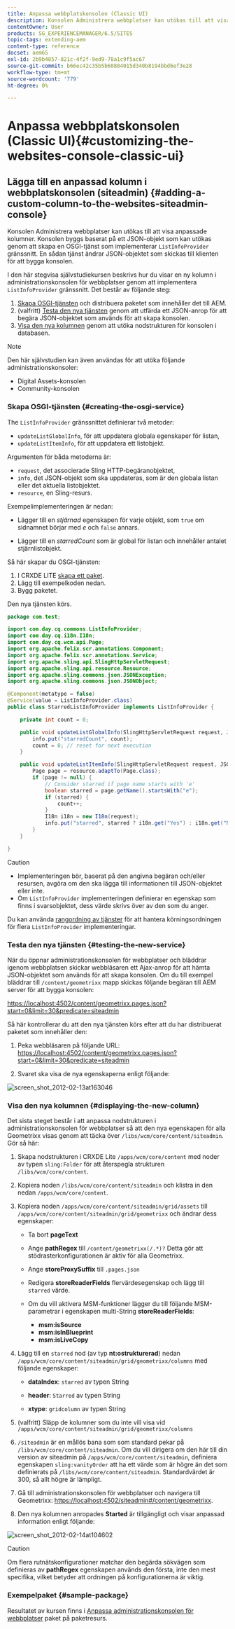 ```yaml
---
title: Anpassa webbplatskonsolen (Classic UI)
description: Konsolen Administrera webbplatser kan utökas till att visa anpassade kolumner
contentOwner: User
products: SG_EXPERIENCEMANAGER/6.5/SITES
topic-tags: extending-aem
content-type: reference
docset: aem65
exl-id: 2b9b4857-821c-4f2f-9ed9-78a1c9f5ac67
source-git-commit: b66ec42c35b5b60804015d340b8194bbd6ef3e28
workflow-type: tm+mt
source-wordcount: '779'
ht-degree: 0%

---
```


# Anpassa webbplatskonsolen (Classic UI){#customizing-the-websites-console-classic-ui}

## Lägga till en anpassad kolumn i webbplatskonsolen (siteadmin) {#adding-a-custom-column-to-the-websites-siteadmin-console}

Konsolen Administrera webbplatser kan utökas till att visa anpassade kolumner. Konsolen byggs baserat på ett JSON-objekt som kan utökas genom att skapa en OSGI-tjänst som implementerar `ListInfoProvider` gränssnitt. En sådan tjänst ändrar JSON-objektet som skickas till klienten för att bygga konsolen.

I den här stegvisa självstudiekursen beskrivs hur du visar en ny kolumn i administrationskonsolen för webbplatser genom att implementera `ListInfoProvider` gränssnitt. Det består av följande steg:

1. [Skapa OSGI-tjänsten](#creating-the-osgi-service) och distribuera paketet som innehåller det till AEM.
1. (valfritt) [Testa den nya tjänsten](#testing-the-new-service) genom att utfärda ett JSON-anrop för att begära JSON-objektet som används för att skapa konsolen.
1. [Visa den nya kolumnen](#displaying-the-new-column) genom att utöka nodstrukturen för konsolen i databasen.

>[!NOTE]
>
>Den här självstudien kan även användas för att utöka följande administrationskonsoler:
>
>* Digital Assets-konsolen
>* Community-konsolen
>

### Skapa OSGI-tjänsten {#creating-the-osgi-service}

The `ListInfoProvider` gränssnittet definierar två metoder:

* `updateListGlobalInfo`, för att uppdatera globala egenskaper för listan,
* `updateListItemInfo`, för att uppdatera ett listobjekt.

Argumenten för båda metoderna är:

* `request`, det associerade Sling HTTP-begäranobjektet,
* `info`, det JSON-objekt som ska uppdateras, som är den globala listan eller det aktuella listobjektet.
* `resource`, en Sling-resurs.

Exempelimplementeringen är nedan:

* Lägger till en *stjärnad* egenskapen för varje objekt, som `true` om sidnamnet börjar med *e* och `false` annars.

* Lägger till en *starredCount* som är global för listan och innehåller antalet stjärnlistobjekt.

Så här skapar du OSGI-tjänsten:

1. I CRXDE LITE [skapa ett paket](/help/sites-developing/developing-with-crxde-lite.md#managing-a-bundle).
1. Lägg till exempelkoden nedan.
1. Bygg paketet.

Den nya tjänsten körs.

```java
package com.test;

import com.day.cq.commons.ListInfoProvider;
import com.day.cq.i18n.I18n;
import com.day.cq.wcm.api.Page;
import org.apache.felix.scr.annotations.Component;
import org.apache.felix.scr.annotations.Service;
import org.apache.sling.api.SlingHttpServletRequest;
import org.apache.sling.api.resource.Resource;
import org.apache.sling.commons.json.JSONException;
import org.apache.sling.commons.json.JSONObject;

@Component(metatype = false)
@Service(value = ListInfoProvider.class)
public class StarredListInfoProvider implements ListInfoProvider {

    private int count = 0;

    public void updateListGlobalInfo(SlingHttpServletRequest request, JSONObject info, Resource resource) throws JSONException {
        info.put("starredCount", count);
        count = 0; // reset for next execution
    }

    public void updateListItemInfo(SlingHttpServletRequest request, JSONObject info, Resource resource) throws JSONException {
        Page page = resource.adaptTo(Page.class);
        if (page != null) {
            // Consider starred if page name starts with 'e'
            boolean starred = page.getName().startsWith("e");
            if (starred) {
                count++;
            }
            I18n i18n = new I18n(request);
            info.put("starred", starred ? i18n.get("Yes") : i18n.get("No"));
        }
    }

}
```

>[!CAUTION]
>
>* Implementeringen bör, baserat på den angivna begäran och/eller resursen, avgöra om den ska lägga till informationen till JSON-objektet eller inte.
>* Om `ListInfoProvider` implementeringen definierar en egenskap som finns i svarsobjektet, dess värde skrivs över av den som du anger.
>
>  Du kan använda [rangordning av tjänster](https://docs.osgi.org/javadoc/r2/org/osgi/framework/Constants.html#SERVICE_RANKING) för att hantera körningsordningen för flera `ListInfoProvider` implementeringar.

### Testa den nya tjänsten {#testing-the-new-service}

När du öppnar administrationskonsolen för webbplatser och bläddrar igenom webbplatsen skickar webbläsaren ett Ajax-anrop för att hämta JSON-objektet som används för att skapa konsolen. Om du till exempel bläddrar till `/content/geometrixx` mapp skickas följande begäran till AEM server för att bygga konsolen:

[https://localhost:4502/content/geometrixx.pages.json?start=0&amp;limit=30&amp;predicate=siteadmin](https://localhost:4502/content/geometrixx.pages.json?start=0&amp;limit=30&amp;predicate=siteadmin)

Så här kontrollerar du att den nya tjänsten körs efter att du har distribuerat paketet som innehåller den:

1. Peka webbläsaren på följande URL:
   [https://localhost:4502/content/geometrixx.pages.json?start=0&amp;limit=30&amp;predicate=siteadmin](https://localhost:4502/content/geometrixx.pages.json?start=0&amp;limit=30&amp;predicate=siteadmin)

1. Svaret ska visa de nya egenskaperna enligt följande:

![screen_shot_2012-02-13at163046](assets/screen_shot_2012-02-13at163046.png)

### Visa den nya kolumnen {#displaying-the-new-column}

Det sista steget består i att anpassa nodstrukturen i administrationskonsolen för webbplatser så att den nya egenskapen för alla Geometrixx visas genom att täcka över `/libs/wcm/core/content/siteadmin`. Gör så här:

1. Skapa nodstrukturen i CRXDE Lite `/apps/wcm/core/content` med noder av typen `sling:Folder` för att återspegla strukturen `/libs/wcm/core/content`.

1. Kopiera noden `/libs/wcm/core/content/siteadmin` och klistra in den nedan `/apps/wcm/core/content`.

1. Kopiera noden `/apps/wcm/core/content/siteadmin/grid/assets` till `/apps/wcm/core/content/siteadmin/grid/geometrixx` och ändrar dess egenskaper:

   * Ta bort **pageText**

   * Ange **pathRegex** till `/content/geometrixx(/.*)?`
Detta gör att stödrasterkonfigurationen är aktiv för alla Geometrixx.

   * Ange **storeProxySuffix** till `.pages.json`

   * Redigera **storeReaderFields** flervärdesegenskap och lägg till `starred` värde.

   * Om du vill aktivera MSM-funktioner lägger du till följande MSM-parametrar i egenskapen multi-String **storeReaderFields**:

      * **msm:isSource**
      * **msm:isInBlueprint**
      * **msm:isLiveCopy**

1. Lägg till en `starred` nod (av typ **nt:ostrukturerad**) nedan `/apps/wcm/core/content/siteadmin/grid/geometrixx/columns` med följande egenskaper:

   * **dataIndex**: `starred` av typen String

   * **header**: `Starred` av typen String

   * **xtype**: `gridcolumn` av typen String

1. (valfritt) Släpp de kolumner som du inte vill visa vid `/apps/wcm/core/content/siteadmin/grid/geometrixx/columns`

1. `/siteadmin` är en mållös bana som som standard pekar på `/libs/wcm/core/content/siteadmin`.
Om du vill dirigera om den här till din version av siteadmin på `/apps/wcm/core/content/siteadmin`, definiera egenskapen `sling:vanityOrder` att ha ett värde som är högre än det som definierats på `/libs/wcm/core/content/siteadmin`. Standardvärdet är 300, så allt högre är lämpligt.

1. Gå till administrationskonsolen för webbplatser och navigera till Geometrixx:
   [https://localhost:4502/siteadmin#/content/geometrixx](https://localhost:4502/siteadmin#/content/geometrixx).

1. Den nya kolumnen anropades **Started** är tillgängligt och visar anpassad information enligt följande:

![screen_shot_2012-02-14at104602](assets/screen_shot_2012-02-14at104602.png)

>[!CAUTION]
>
>Om flera rutnätskonfigurationer matchar den begärda sökvägen som definieras av **pathRegex** egenskapen används den första, inte den mest specifika, vilket betyder att ordningen på konfigurationerna är viktig.

### Exempelpaket {#sample-package}

Resultatet av kursen finns i [Anpassa administrationskonsolen för webbplatser](https://localhost:4502/crx/packageshare/index.html/content/marketplace/marketplaceProxy.html?packagePath=/content/companies/public/adobe/packages/helper/customizing-siteadmin) paket på paketresurs.
